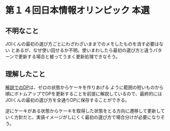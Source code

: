 # 第１４回日本情報オリンピック 本選

## 不明なこと

JOIくんの最初の選び方ごとにわざわざいままでのメモしたものを消す必要はない
とあるが、なぜ使い回せるか不明。使いまわしたら最初の選び方と違うパターンで更新する場合と被ってうまく更新処理できなそう。

## 理解したこと

[解説でのDP](https://www2.ioi-jp.org/joi/2014/2015-ho/2015-ho-t2-review.pdf)は、ゼロの状態からケーキを作りあげる
ように範囲の短いものから順にボトムアップでDPを更新することを前提に解説しているので、最終的にはJOIくんの最初の選び方を全通りDPに保存することができる。

逆にケーキがある状態からケーキを取得した状態をとる方向に遷移して更新していく方針だと、実装イメージがしにくく最初の選び方で場合分けが必要になりそう。
